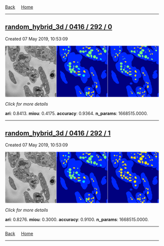 
[Back](..)&nbsp;&nbsp;&nbsp;&nbsp;&nbsp;[Home](https://leapmanlab.github.io/snapshots)

---

<div class="summary"><a href="0"><h2>random_hybrid_3d / 0416 / 292 / 0</h2></a><p>Created 07 May 2019, 10:53:09
</p><a href="0"><img src="0/media/summary.png" align="center"></a><p>
<i>Click for more details</i>
</p></div>

**ari**: 0.8413. **miou**: 0.4175. **accuracy**: 0.9364. **n_params**: 1668515.0000. 

---

<div class="summary"><a href="1"><h2>random_hybrid_3d / 0416 / 292 / 1</h2></a><p>Created 07 May 2019, 10:53:09
</p><a href="1"><img src="1/media/summary.png" align="center"></a><p>
<i>Click for more details</i>
</p></div>

**ari**: 0.8276. **miou**: 0.3000. **accuracy**: 0.9100. **n_params**: 1668515.0000. 

---

[Back](..)&nbsp;&nbsp;&nbsp;&nbsp;&nbsp;[Home](https://leapmanlab.github.io/snapshots)

---